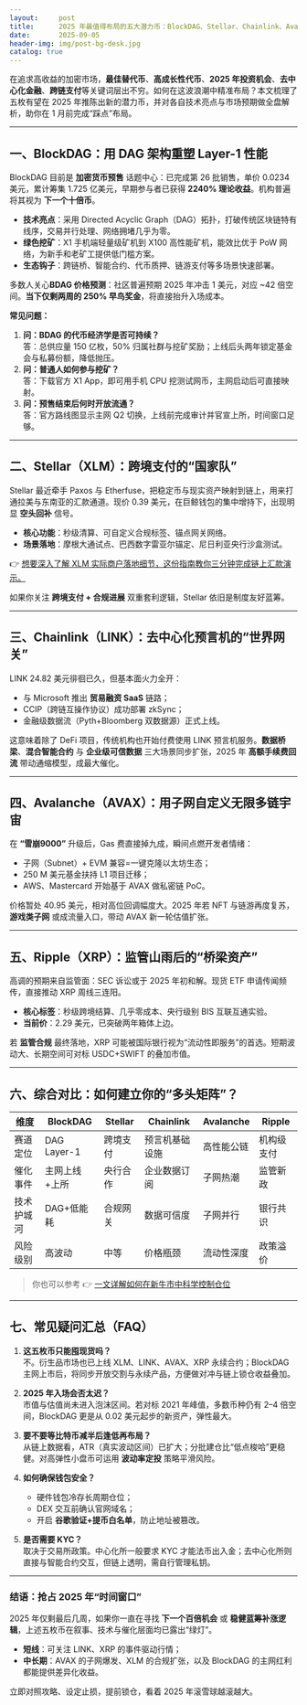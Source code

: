 ```yaml
---
layout:     post
title:      2025 年最值得布局的五大潜力币：BlockDAG、Stellar、Chainlink、Avalanche 与 Ripple
date:       2025-09-05
header-img: img/post-bg-desk.jpg
catalog: true
---
```


在追求高收益的加密市场，**最佳替代币**、**高成长性代币**、**2025 年投资机会**、**去中心化金融**、**跨链支付**等关键词层出不穷。如何在这波浪潮中精准布局？本文梳理了五枚有望在 2025 年推陈出新的潜力币，并对各自技术亮点与市场预期做全盘解析，助你在 1 月前完成“踩点”布局。

---

## 一、BlockDAG：用 DAG 架构重塑 Layer-1 性能

BlockDAG 目前是 **加密货币预售** 话题中心：已完成第 26 批销售，单价 0.0234 美元，累计筹集 1.725 亿美元，早期参与者已获得 **2240% 理论收益**。机构普遍将其视为 **下一个十倍币**。

- **技术亮点**：采用 Directed Acyclic Graph（DAG）拓扑，打破传统区块链特有线序，交易并行处理、网络拥堵几乎为零。
- **绿色挖矿**：X1 手机端轻量级矿机到 X100 高性能矿机，能效比优于 PoW 网络，为新手和老矿工提供低门槛方案。
- **生态钩子**：跨链桥、智能合约、代币质押、链游支付等多场景快速部署。

多数人关心**BDAG 价格预测**：社区普遍预期 2025 年冲击 1 美元，对应 ~42 倍空间。**当下仅剩两周的 250% 早鸟奖金**，将直接抬升入场成本。

**常见问题：**
1. **问：BDAG 的代币经济学是否可持续？**  
   答：总供应量 150 亿枚，50% 归属社群与挖矿奖励；上线后头两年锁定基金会与私募份额，降低抛压。
2. **问：普通人如何参与挖矿？**  
   答：下载官方 X1 App，即可用手机 CPU 挖测试网币，主网启动后可直接映射。
3. **问：预售结束后何时开放流通？**  
   答：官方路线图显示主网 Q2 切换，上线前完成审计并官宣上所，时间窗口足够。

---

## 二、Stellar（XLM）：跨境支付的“国家队”

Stellar 最近牵手 Paxos 与 Etherfuse，把稳定币与现实资产映射到链上，用来打通拉美与东南亚的汇款通道。现价 0.39 美元，在巨鲸钱包的集中增持下，出现明显 **空头回补** 信号。

- **核心功能**：秒级清算、可自定义合规标签、锚点网关网络。
- **场景落地**：摩根大通试点、巴西数字雷亚尔锚定、尼日利亚央行沙盒测试。

👉 [想要深入了解 XLM 实际商户落地细节，这份指南教你三分钟完成链上汇款演示。](https://okxdog.com/)

如果你关注 **跨境支付 + 合规进展** 双重套利逻辑，Stellar 依旧是制度友好蓝筹。

---

## 三、Chainlink（LINK）：去中心化预言机的“世界网关”

LINK 24.82 美元徘徊已久，但基本面火力全开：  
- 与 Microsoft 推出 **贸易融资 SaaS** 链路；  
- CCIP（跨链互操作协议）成功部署 zkSync；  
- 金融级数据流（Pyth+Bloomberg 双数据源）正式上线。

这意味着除了 DeFi 项目，传统机构也开始付费使用 LINK 预言机服务。**数据桥梁**、**混合智能合约** 与 **企业级可信数据** 三大场景同步扩张，2025 年 **高额手续费回流** 带动通缩模型，成最大催化。

---

## 四、Avalanche（AVAX）：用子网自定义无限多链宇宙

在 **“雪崩9000”** 升级后，Gas 费直接掉九成，瞬间点燃开发者情绪：  
- 子网（Subnet）+ EVM 兼容=一键克隆以太坊生态；  
- 250 M 美元基金扶持 L1 项目迁移；  
- AWS、Mastercard 开始基于 AVAX 做私密链 PoC。

价格暂处 40.95 美元，相对高位回调幅度大。2025 年若 NFT 与链游再度复苏，**游戏类子网** 或成流量入口，带动 AVAX 新一轮估值扩张。

---

## 五、Ripple（XRP）：监管山雨后的“桥梁资产”

高调的预期来自监管面：SEC 诉讼或于 2025 年初和解。现货 ETF 申请传闻频传，直接推动 XRP 周线三连阳。  

- **核心标签**：秒级跨境结算、几乎零成本、央行级别 BIS 互联互通实验。
- **当前价**：2.29 美元，已突破两年箱体上边。

若 **监管合规** 最终落地，XRP 可能被国际银行视为“流动性即服务”的首选。短期波动大、长期空间可对标 USDC+SWIFT 的叠加市值。

---

## 六、综合对比：如何建立你的“多头矩阵”？

| 维度 | BlockDAG | Stellar | Chainlink | Avalanche | Ripple |
| --- | --- | --- | --- | --- | --- |
| 赛道定位 | DAG Layer-1 | 跨境支付 | 预言机基础设施 | 高性能公链 | 机构级支付 |
| 催化事件 | 主网上线+上所 | 央行合作 | 企业数据订阅 | 子网热潮 | 监管新政 |
| 技术护城河 | DAG+低能耗 | 合规网关 | 数据可信度 | 子网并行 | 银行共识 |
| 风险级别 | 高波动 | 中等 | 价格瓶颈 | 流动性深度 | 政策溢价 |

> 你也可以参考 👉 [一文详解如何在新牛市中科学控制仓位](https://okxdog.com/)

---

## 七、常见疑问汇总（FAQ）

1. **这五枚币只能囤现货吗？**  
   不。衍生品市场也已上线 XLM、LINK、AVAX、XRP 永续合约；BlockDAG 主网上市后，将同步开放交割与永续产品，方便做对冲与链上锁仓收益叠加。

2. **2025 年入场会否太迟？**  
   市值与估值尚未进入泡沫区间。若对标 2021 年峰值，多数币种仍有 2–4 倍空间，BlockDAG 更是从 0.02 美元起步的新资产，弹性最大。

3. **要不要等比特币减半后逢低再布局？**  
   从链上数据看，ATR（真实波动区间）已扩大；分批建仓比“低点梭哈”更稳健。对高弹性小盘币可运用 **波动率定投** 策略平滑风险。

4. **如何确保钱包安全？**  
   - 硬件钱包冷存长周期仓位；  
   - DEX 交互前确认官网域名；  
   - 开启 **谷歌验证+提币白名单**，防止地址被篡改。

5. **是否需要 KYC？**  
   取决于交易所政策。中心化所一般要求 KYC 才能法币出入金；去中心化所则直接与智能合约交互，但链上透明，需自行管理私钥。

---

### 结语：抢占 2025 年“时间窗口”

2025 年仅剩最后几周，如果你一直在寻找 **下一个百倍机会** 或 **稳健蓝筹补涨逻辑**，上述五枚币在叙事、技术与催化层面均已露出“绿灯”。  
- **短线**：可关注 LINK、XRP 的事件驱动行情；  
- **中长期**：AVAX 的子网爆发、XLM 的合规扩张，以及 BlockDAG 的主网红利都能提供差异化收益。  

立即对照攻略、设定止损，提前锁仓，看着 2025 年滚雪球越滚越大。